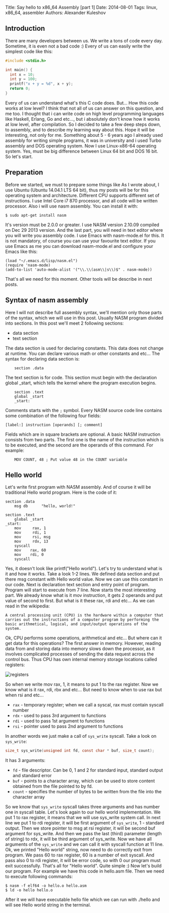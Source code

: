 Title: Say hello to x86_64 Assembly [part 1]
Date: 2014-08-01
Tags: linux, x86_64, assembler
Authors:  Alexander Kuleshov

Introduction
---------------

There are many developers between us. We write a tons of code every day. Sometime, it is even not a bad code :) Every of us can easily write the simplest code like this:

```C
#include <stdio.h>

int main() {
  int x = 10;
  int y = 100;
  printf("x + y = %d", x + y);
  return 0;
}
```

Every of us can understand what's this C code does. But... How this code works at low level? I think that not all of us can answer on this question, and me too. I thought that i can write code on high level programming languages like Haskell, Erlang, Go and etc..., but i absolutely don't know how it works at low level, after compilation. So I decided to take a few deep steps down, to assembly, and to describe my learning way about this. Hope it will be interesting, not only for me. Something about 5 - 6 years ago I already used assembly for writing simple programs, it was in university and i used Turbo assembly and DOS operating system. Now I use Linux-x86-64 operating system. Yes, must be big difference between Linux 64 bit and DOS 16 bit. So let's start.

Preparation
----------------

Before we started, we must to prepare some things like As I wrote about, I use Ubuntu (Ubuntu 14.04.1 LTS 64 bit), thus my posts will be for this operating system and architecture. Different CPU supports different set of instructions. I use Intel Core i7 870 processor, and all code will be written processor. Also i will use nasm assembly. You can install it with:

```
$ sudo apt-get install nasm
```

It's version must be 2.0.0 or greater. I use NASM version 2.10.09 compiled on Dec 29 2013 version. And the last part, you will need in text editor where you will write you assembly code. I use Emacs with nasm-mode.el for this. It is not mandatory, of course you can use your favourite text editor. If you use Emacs as me you can download nasm-mode.el and configure your Emacs like this:

```elisp
(load "~/.emacs.d/lisp/nasm.el")
(require 'nasm-mode)
(add-to-list 'auto-mode-alist '("\\.\\(asm\\|s\\)$" . nasm-mode))
```
That's all we need for this moment. Other tools will be describe in next posts.

Syntax of nasm assembly
-------------------------

Here I will not describe full assembly syntax, we'll mention only those parts of the syntax, which we will use in this post. Usually NASM program divided into sections. In this post we'll meet 2 following sections:

*  data section
*  text section

The data section is used for declaring constants. This data does not change at runtime. You can declare various math or other constants and etc... The syntax for declaring data section is:

```assembly
    section .data
```

The text section is for code. This section must begin with the declaration global _start, which tells the kernel where the program execution begins.

```assembly
    section .text
    global _start
    _start:
```

Comments starts with the `;` symbol. Every NASM source code line contains some combination of the following four fields:

```
[label:] instruction [operands] [; comment]
```

Fields which are in square brackets are optional. A basic NASM instruction consists from two parts. The first one is the name of the instruction which is to be executed, and the second are the operands of this command. For example:

```assembly
    MOV COUNT, 48 ; Put value 48 in the COUNT variable
```

Hello world
------------------

Let's write first program with NASM assembly. And of course it will be traditional Hello world program. Here is the code of it:

```assembly
section .data
    msg db      "hello, world!"

section .text
    global _start
_start:
    mov     rax, 1
    mov     rdi, 1
    mov     rsi, msg
    mov     rdx, 13
    syscall
    mov    rax, 60
    mov    rdi, 0
    syscall
```

Yes, it doesn't look like printf("Hello world"). Let's try to understand what is it and how it works. Take a look 1-2 lines. We defined data section and put there msg constant with Hello world value. Now we can use this constant in our code. Next is declaration text section and entry point of program. Program will start to execute from 7 line. Now starts the most interesting part. We already know what is it mov instruction, it gets 2 operands and put value of second to first. But what is it these rax, rdi and etc... As we can read in the wikipedia:

```
A central processing unit (CPU) is the hardware within a computer that carries out the instructions of a computer program by performing the basic arithmetical, logical, and input/output operations of the system.
```

Ok, CPU performs some operations, arithmetical and etc... But where can it get data for this operations? The first answer in memory. However, reading data from and storing data into memory slows down the processor, as it involves complicated processes of sending the data request across the control bus. Thus CPU has own internal memory storage locations called registers:

![registers](http://i45.tinypic.com/10wtooh.png)

So when we write mov rax, 1, it means to put 1 to the rax register. Now we know what is it rax, rdi, rbx and etc... But need to know when to use rax but when rsi and etc...

* `rax` - temporary register; when we call a syscal, rax must contain syscall number
* `rdx` - used to pass 3rd argument to functions
* `rdi` - used to pass 1st argument to functions
* `rsi` - pointer used to pass 2nd argument to functions

In another words we just make a call of `sys_write` syscall. Take a look on `sys_write`:

```C
size_t sys_write(unsigned int fd, const char * buf, size_t count);
```

It has 3 arguments:

*  `fd` - file descriptor. Can be 0, 1 and 2 for standard input, standard output and standard error
*  `buf` - points to a character array, which can be used to store content obtained from the file pointed to by fd.
*  `count` - specifies the number of bytes to be written from the file into the character array

So we know that `sys_write` syscall takes three arguments and has number one in syscall table. Let's look again to our hello world implementation. We put 1 to rax register, it means that we will use sys_write system call. In next line we put 1 to rdi register, it will be first argument of `sys_write`, 1 - standard output. Then we store pointer to msg at rsi register, it will be second buf argument for sys_write. And then we pass the last (third) parameter (length of string) to rdx, it will be third argument of sys_write. Now we have all arguments of the `sys_write` and we can call it with syscall function at 11 line. Ok, we printed "Hello world" string, now need to do correctly exit from program. We pass 60 to rax register, 60 is a number of exit syscall. And pass also 0 to rdi register, it will be error code, so with 0 our program must exit successfully. That's all for "Hello world". Quite simple :) Now let's build our program. For example we have this code in hello.asm file. Then we need to execute following commands:

```
$ nasm -f elf64 -o hello.o hello.asm
$ ld -o hello hello.o
```

After it we will have executable hello file which we can run with ./hello and will see Hello world string in the terminal.
